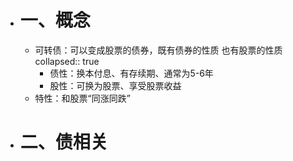 - # 一、概念
	- 可转债：可以变成股票的债券，既有债券的性质 也有股票的性质
	  collapsed:: true
		- 债性：换本付息、有存续期、通常为5-6年
		- 股性：可换为股票、享受股票收益
	- 特性：和股票“同涨同跌”
- # 二、债相关
